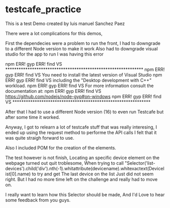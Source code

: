 # testcafe_practice
This is a test Demo created by luis manuel Sanchez Paez

There were a lot complications for this demos, 

First the dependecies were a problem to run the front, I had to downgrade to a different Node version to make it work
Also had to downgrade visual studio for the app to run I was having this error

npm ERR! gyp ERR! find VS **************************************************************
npm ERR! gyp ERR! find VS You need to install the latest version of Visual Studio
npm ERR! gyp ERR! find VS including the "Desktop development with C++" workload.
npm ERR! gyp ERR! find VS For more information consult the documentation at:
npm ERR! gyp ERR! find VS https://github.com/nodejs/node-gyp#on-windows
npm ERR! gyp ERR! find VS **************************************************************

After that I had to use a different Node version (16) to even run Testcafe but after some time it worked.

Anyway, I got to relearn a lot of testcafe stuff that was really interesing, I ended up using the request method to performe
the API calls I felt that it was quite straigh forward to use.

Also I included POM for the creation of the elements.

The test however is not finish, Locating an specific device element on the webpage turned out quit troblesome,
When trying to call "Selector('list-devices').child('div').nth(-1).whitattribute(devicename).whitexactext(Devicelist[0].name) to try and get 
The last device on the list Just did not seem right. But I had no more time left on the challenge and really had to move on.

I really want to learn how this Selector should be made, And I'd Love to hear some feedback from you guys.
